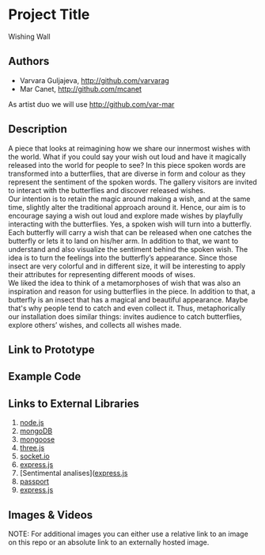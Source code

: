 # Project Title
Wishing Wall

## Authors
- Varvara Guljajeva, http://github.com/varvarag
- Mar Canet, http://github.com/mcanet

As artist duo we will use http://github.com/var-mar

## Description
A piece that looks at reimagining how we share our innermost wishes with the world. What if you could say your wish out loud and have it magically released into the world for people to see? In this piece spoken words are transformed into a butterflies, that are diverse in form and colour as they represent the sentiment of the spoken words. The gallery visitors are invited to interact with the butterflies and discover released wishes.  
Our intention is to retain the magic around making a wish, and at the same time, slightly alter the traditional approach around it. Hence, our aim is to encourage saying a wish out loud and explore made wishes by playfully interacting with the butterflies. Yes, a spoken wish will turn into a butterfly. Each butterfly will carry a wish that can be released when one catches the butterfly or lets it to land on his/her arm.
In addition to that, we want to understand and also visualize the sentiment behind the spoken wish. The idea is to turn the feelings into the butterfly’s appearance. Since those insect are very colorful and in different size, it will be interesting to apply their attributes for representing different moods of wises.   	 	
We liked the idea to think of a metamorphoses of wish that was also an inspiration and reason for using butterflies in the piece. In addition to that, a butterfly is an insect that has a magical and beautiful appearance. Maybe that's why people tend to catch and even collect it. Thus, metaphorically our installation does similar things: invites audience to catch butterflies, explore others’ wishes, and collects all wishes made.

## Link to Prototype


## Example Code

## Links to External Libraries
1. [node.js](http://www.nodejs.org/ "node.js")
2. [mongoDB](http://www.mongodb.org/ "mongoDB")
3. [mongoose](http://mongoosejs.com/ "mongoose")
4. [three.js](http://threejs.org/ "three.js")
5. [socket.io](http://socket.io "socket.io")
6. [express.js](http://www.expressjs.com/ "express.js")
7. [Sentimental analises]([express.js](http://www.expressjs.com/ "Sentimental analises")
8. [passport](http://passportjs.org/ "passport")
9. [express.js](http://www.expressjs.com/ "express.js")

## Images & Videos
NOTE: For additional images you can either use a relative link to an image on this repo or an absolute link to an externally hosted image.

